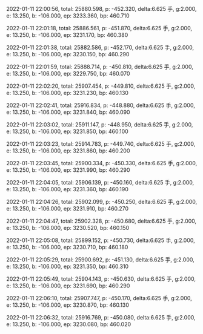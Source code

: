 2022-01-11 22:00:56, total: 25880.598, p: -452.320, delta:6.625 手, g:2.000, e: 13.250, b: -106.000, ep: 3233.360, bp: 460.710

2022-01-11 22:01:18, total: 25886.561, p: -451.870, delta:6.625 手, g:2.000, e: 13.250, b: -106.000, ep: 3231.170, bp: 460.380

2022-01-11 22:01:38, total: 25882.586, p: -452.170, delta:6.625 手, g:2.000, e: 13.250, b: -106.000, ep: 3230.150, bp: 460.290

2022-01-11 22:01:59, total: 25888.714, p: -450.810, delta:6.625 手, g:2.000, e: 13.250, b: -106.000, ep: 3229.750, bp: 460.070

2022-01-11 22:02:20, total: 25907.454, p: -449.810, delta:6.625 手, g:2.000, e: 13.250, b: -106.000, ep: 3231.230, bp: 460.130

2022-01-11 22:02:41, total: 25916.834, p: -448.880, delta:6.625 手, g:2.000, e: 13.250, b: -106.000, ep: 3231.840, bp: 460.090

2022-01-11 22:03:02, total: 25911.147, p: -448.950, delta:6.625 手, g:2.000, e: 13.250, b: -106.000, ep: 3231.850, bp: 460.100

2022-01-11 22:03:23, total: 25914.783, p: -449.740, delta:6.625 手, g:2.000, e: 13.250, b: -106.000, ep: 3231.860, bp: 460.200

2022-01-11 22:03:45, total: 25900.334, p: -450.330, delta:6.625 手, g:2.000, e: 13.250, b: -106.000, ep: 3231.990, bp: 460.290

2022-01-11 22:04:05, total: 25906.139, p: -450.160, delta:6.625 手, g:2.000, e: 13.250, b: -106.000, ep: 3231.360, bp: 460.190

2022-01-11 22:04:26, total: 25902.099, p: -450.250, delta:6.625 手, g:2.000, e: 13.250, b: -106.000, ep: 3231.910, bp: 460.270

2022-01-11 22:04:47, total: 25902.328, p: -450.680, delta:6.625 手, g:2.000, e: 13.250, b: -106.000, ep: 3230.520, bp: 460.150

2022-01-11 22:05:08, total: 25899.152, p: -450.730, delta:6.625 手, g:2.000, e: 13.250, b: -106.000, ep: 3230.710, bp: 460.180

2022-01-11 22:05:29, total: 25900.692, p: -451.130, delta:6.625 手, g:2.000, e: 13.250, b: -106.000, ep: 3231.350, bp: 460.310

2022-01-11 22:05:49, total: 25904.143, p: -450.630, delta:6.625 手, g:2.000, e: 13.250, b: -106.000, ep: 3231.690, bp: 460.290

2022-01-11 22:06:10, total: 25907.747, p: -450.170, delta:6.625 手, g:2.000, e: 13.250, b: -106.000, ep: 3230.870, bp: 460.130

2022-01-11 22:06:32, total: 25916.769, p: -450.080, delta:6.625 手, g:2.000, e: 13.250, b: -106.000, ep: 3230.080, bp: 460.020